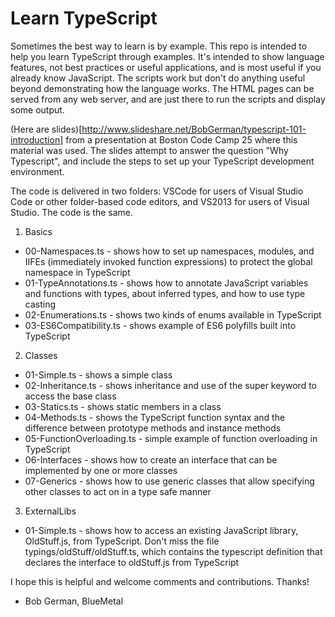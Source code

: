 # Learn TypeScript

Sometimes the best way to learn is by example. This repo is intended to help you learn
TypeScript through examples. It's intended to show language features, not best practices or
useful applications, and is most useful if you already know JavaScript. The scripts work
but don't do anything useful beyond demonstrating how the language works. The HTML pages
can be served from any web server, and are just there to run the scripts and display
some output.

(Here are slides)[http://www.slideshare.net/BobGerman/typescript-101-introduction]
from a presentation at Boston Code Camp 25 where this material was used. The slides attempt to
answer the question "Why Typescript", and include the steps to set up your TypeScript
development environment.

The code is delivered in two folders: VSCode for users of Visual Studio Code or other folder-based
code editors, and VS2013 for users of Visual Studio. The code is the same.

1. Basics
  * 00-Namespaces.ts - shows how to set up namespaces, modules, and IIFEs (immediately invoked function
  expressions) to protect the global namespace in TypeScript
  * 01-TypeAnnotations.ts - shows how to annotate JavaScript variables and functions with types, about inferred types,
  and how to use type casting
  * 02-Enumerations.ts - shows two kinds of enums available in TypeScript
  * 03-ES6Compatibility.ts - shows example of ES6 polyfills built into TypeScript

2. Classes
  * 01-Simple.ts - shows a simple class
  * 02-Inheritance.ts - shows inheritance and use of the super keyword to access the base class
  * 03-Statics.ts - shows static members in a class
  * 04-Methods.ts - shows the TypeScript function syntax and the difference between prototype methods and
  instance methods
  * 05-FunctionOverloading.ts - simple example of function overloading in TypeScript
  * 06-Interfaces - shows how to create an interface that can be implemented by one or more classes
  * 07-Generics - shows how to use generic classes that allow specifying other classes to act on in a type safe manner
  
3. ExternalLibs
  * 01-Simple.ts - shows how to access an existing JavaScript library, OldStuff.js, from TypeScript. Don't miss
  the file typings/oldStuff/oldStuff.ts, which contains the typescript definition that declares the interface
  to oldStuff.js from TypeScript
  
I hope this is helpful and welcome comments and contributions. Thanks!

- Bob German, BlueMetal
  
